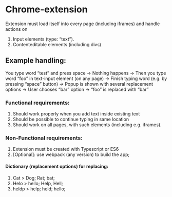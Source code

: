 # Chrome-extension
 Extension must load itself into every page (including iframes) and handle actions on
 1) Input elements (type: “text”). 
 2) Contenteditable elements (including divs)
## Example handling:
  You type word “test” and press space → Nothing happens → Then you type word “foo” in text-input element (on any page) → Finish typing word (e.g. by pressing “space” button) → Popup is shown with several replacement options → User chooses “bar” option -> “foo” is replaced with “bar”

### Functional requirements:
 1) Should work properly when you add text inside existing text
 2) Should be possible to continue typing in same location
 3) Should work on all pages, with such elements (including e.g. iframes).
 
### Non-Functional requirements:
 1) Extension must be created with Typescript or ES6
 2) [Optional]: use webpack (any version) to build the app;

#### Dictionary (replacement options) for replacing:
 1) Cat > Dog; Rat; bat;
 2) Helo > hello; Help, Hell;
 3) heldp > help; held; hello;


